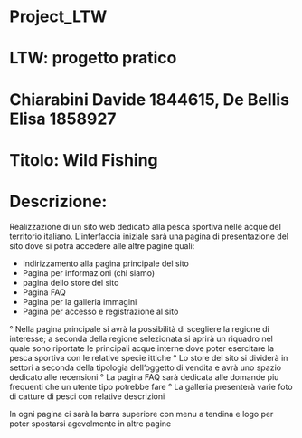 # Project_LTW

# LTW: progetto pratico
# Chiarabini Davide 1844615, De Bellis Elisa 1858927
# Titolo: Wild Fishing 

# Descrizione:
 Realizzazione di un sito web dedicato alla pesca sportiva nelle acque del territorio italiano. 
 L'interfaccia iniziale sarà una pagina di presentazione del sito dove si potrà accedere alle altre pagine quali:
  - Indirizzamento alla pagina principale del sito
  - Pagina per informazioni (chi siamo)
  - pagina dello store del sito 
  - Pagina FAQ
  - Pagina per la galleria immagini
  - Pagina per accesso e registrazione al sito

 ° Nella pagina principale si avrà la possibilità di scegliere la regione di interesse; a seconda della regione selezionata si aprirà un riquadro nel quale sono riportate le principali acque interne dove poter esercitare la pesca sportiva con le relative specie ittiche
 ° Lo store del sito si dividerà in settori a seconda della tipologia dell’oggetto di vendita e avrà uno spazio dedicato alle recensioni 
 ° La pagina FAQ sarà dedicata alle domande piu frequenti che un utente tipo potrebbe fare
 ° La galleria presenterà varie foto di catture di pesci con relative descrizioni
   
In ogni pagina ci sarà la barra superiore con menu a tendina e logo per poter spostarsi agevolmente in altre pagine
